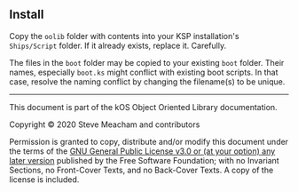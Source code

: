 ## Install
Copy the `oolib` folder with contents into your KSP installation's `Ships/Script` folder.  If it already exists, replace it.  Carefully.

The files in the `boot` folder may be copied to your existing `boot` folder.  Their names, especially `boot.ks` might conflict with existing boot scripts.  In that case, resolve the naming conflict by changing the filename(s) to be unique.

-----

This document is part of the kOS Object Oriented Library documentation.

Copyright © 2020 Steve Meacham and contributors

Permission is granted to copy, distribute and/or modify this document under the terms of the [GNU General Public License v3.0 or \(at your option\) any later version](/oolib/Licenses/LICENSE.GPL-3.0-or-later.md) published by the Free Software Foundation; with no Invariant Sections, no Front-Cover Texts, and no Back-Cover Texts. A copy of the license is included.